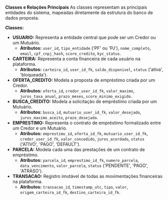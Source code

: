 **Classes e Relações Principais**
As classes representam as principais entidades do sistema, mapeadas diretamente da estrutura do banco de dados proposta.

**Classes:**

*   **USUARIO:** Representa a entidade central que pode ser um Credor ou um Mutuário.
    *   **Atributos:** `user_id`, `tipo_entidade` ('PF' ou 'PJ'), `nome_completo`, `email`, `cpf_cnpj_hash`, `score_credito`, `kyc_status`.
*   **CARTEIRA:** Representa a conta financeira de cada usuário na plataforma.
    *   **Atributos:** `carteira_id`, `user_id_fk`, `saldo_disponivel`, `status` ('ativa', 'bloqueada').
*   **OFERTA_CREDITO:** Modela a proposta de empréstimo criada por um Credor.
    *   **Atributos:** `oferta_id`, `credor_user_id_fk`, `valor_maximo`, `juros_taxa_anual`, `prazo_meses`, `score_minimo_exigido`.
*   **BUSCA_CREDITO:** Modela a solicitação de empréstimo criada por um Mutuário.
    *   **Atributos:** `busca_id`, `mutuario_user_id_fk`, `valor_desejado`, `juros_maximo_aceito`, `prazo_desejado`.
*   **EMPRESTIMO:** Representa o contrato de empréstimo formalizado entre um Credor e um Mutuário.
    *   **Atributos:** `emprestimo_id`, `oferta_id_fk`, `mutuario_user_id_fk`, `credor_user_id_fk`, `valor_concedido`, `juros_acordado`, `status` ('ATIVO', 'PAGO', 'DEFAULT').
*   **PARCELA:** Modela cada uma das prestações de um contrato de empréstimo.
    *   **Atributos:** `parcela_id`, `emprestimo_id_fk`, `numero_parcela`, `data_vencimento`, `valor_parcela`, `status` ('PENDENTE', 'PAGO', 'ATRASO').
*   **TRANSACAO:** Registro imutável de todas as movimentações financeiras na plataforma.
    *   **Atributos:** `transacao_id`, `timestamp_utc`, `tipo`, `valor`, `origem_carteira_id_fk`, `destino_carteira_id_fk`.
